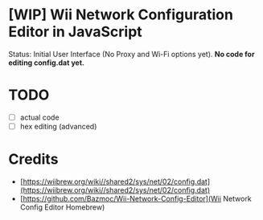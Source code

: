 # [WIP] Wii Network Configuration Editor in JavaScript

Status: Initial User Interface (No Proxy and Wi-Fi options yet). **No code for editing config.dat yet.**

# TODO
- [ ] actual code
- [ ] hex editing (advanced)

# Credits

- [https://wiibrew.org/wiki//shared2/sys/net/02/config.dat](https://wiibrew.org/wiki//shared2/sys/net/02/config.dat)
- [https://github.com/Bazmoc/Wii-Network-Config-Editor](Wii Network Config Editor Homebrew)
